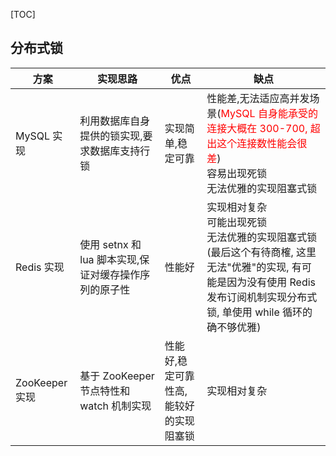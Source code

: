 [TOC]

## 分布式锁

| 方案           | 实现思路                                              | 优点                                   | 缺点                                                                                                                                                                               |
| -------------- | ----------------------------------------------------- | -------------------------------------- | ---------------------------------------------------------------------------------------------------------------------------------------------------------------------------------- |
| MySQL 实现     | 利用数据库自身提供的锁实现,要求数据库支持行锁         | 实现简单,稳定可靠                      | 性能差,无法适应高并发场景(<font color='red'>MySQL 自身能承受的连接大概在 300-700, 超出这个连接数性能会很差</font>)<br>容易出现死锁<br>无法优雅的实现阻塞式锁                       |
| Redis 实现     | 使用 setnx 和 lua 脚本实现,保证对缓存操作序列的原子性 | 性能好                                 | 实现相对复杂<br>可能出现死锁<br>无法优雅的实现阻塞式锁(最后这个有待商榷, 这里无法"优雅"的实现, 有可能是因为没有使用 Redis 发布订阅机制实现分布式锁, 单使用 while 循环的确不够优雅) |
| ZooKeeper 实现 | 基于 ZooKeeper 节点特性和 watch 机制实现              | 性能好,稳定可靠性高,能较好的实现阻塞锁 | 实现相对复杂                                                                                                                                                                       |
